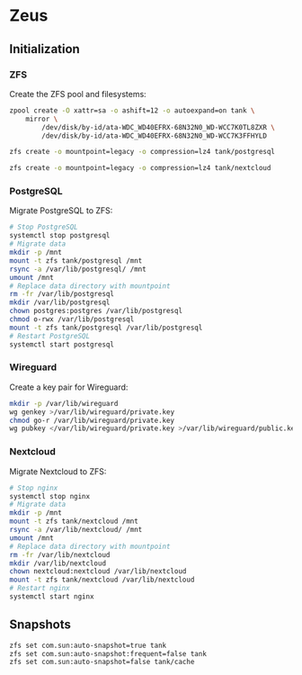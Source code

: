 # Zeus

## Initialization

### ZFS

Create the ZFS pool and filesystems:

```.sh
zpool create -O xattr=sa -o ashift=12 -o autoexpand=on tank \
    mirror \
        /dev/disk/by-id/ata-WDC_WD40EFRX-68N32N0_WD-WCC7K0TL8ZXR \
        /dev/disk/by-id/ata-WDC_WD40EFRX-68N32N0_WD-WCC7K3FFHYLD

zfs create -o mountpoint=legacy -o compression=lz4 tank/postgresql

zfs create -o mountpoint=legacy -o compression=lz4 tank/nextcloud
```

### PostgreSQL

Migrate PostgreSQL to ZFS:

```.sh
# Stop PostgreSQL
systemctl stop postgresql
# Migrate data
mkdir -p /mnt
mount -t zfs tank/postgresql /mnt
rsync -a /var/lib/postgresql/ /mnt
umount /mnt
# Replace data directory with mountpoint
rm -fr /var/lib/postgresql
mkdir /var/lib/postgresql
chown postgres:postgres /var/lib/postgresql
chmod o-rwx /var/lib/postgresql
mount -t zfs tank/postgresql /var/lib/postgresql
# Restart PostgreSQL
systemctl start postgresql
```

### Wireguard

Create a key pair for Wireguard:

```.sh
mkdir -p /var/lib/wireguard
wg genkey >/var/lib/wireguard/private.key
chmod go-r /var/lib/wireguard/private.key
wg pubkey </var/lib/wireguard/private.key >/var/lib/wireguard/public.key
```

### Nextcloud

Migrate Nextcloud to ZFS:

```.sh
# Stop nginx
systemctl stop nginx
# Migrate data
mkdir -p /mnt
mount -t zfs tank/nextcloud /mnt
rsync -a /var/lib/nextcloud/ /mnt
umount /mnt
# Replace data directory with mountpoint
rm -fr /var/lib/nextcloud
mkdir /var/lib/nextcloud
chown nextcloud:nextcloud /var/lib/nextcloud
mount -t zfs tank/nextcloud /var/lib/nextcloud
# Restart nginx
systemctl start nginx
```

## Snapshots

```.sh
zfs set com.sun:auto-snapshot=true tank
zfs set com.sun:auto-snapshot:frequent=false tank
zfs set com.sun:auto-snapshot=false tank/cache
```
